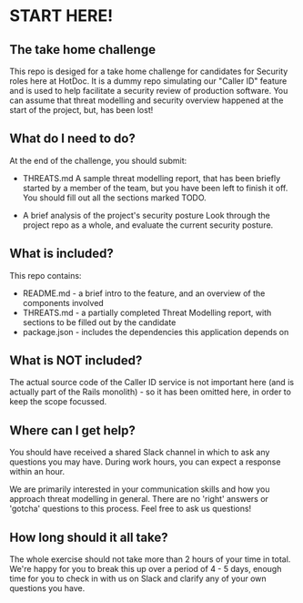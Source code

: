 # START HERE!

## The take home challenge

This repo is desiged for a take home challenge for candidates for Security roles here at HotDoc. It is a dummy repo simulating our "Caller ID" feature and is used to help facilitate a security review of production software. You can assume that threat modelling and security overview happened at the start of the project, but, has been lost!

## What do I need to do?

At the end of the challenge, you should submit:

- THREATS.md
  A sample threat modelling report, that has been briefly started by a member of the team, but you have been left to finish it off. You should fill out all the sections marked TODO.

- A brief analysis of the project's security posture
  Look through the project repo as a whole, and evaluate the current security posture.

## What is included?

This repo contains:

- README.md - a brief intro to the feature, and an overview of the components involved
- THREATS.md - a partially completed Threat Modelling report, with sections to be filled out by the candidate
- package.json - includes the dependencies this application depends on

## What is NOT included?

The actual source code of the Caller ID service is not important here (and is actually part of the Rails monolith) - so it has been omitted here, in order to keep the scope focussed.

## Where can I get help?

You should have received a shared Slack channel in which to ask any questions you may have. During work hours, you can expect a response within an hour.

We are primarily interested in your communication skills and how you approach threat modelling in general. There are no 'right' answers or 'gotcha' questions to this process. Feel free to ask us questions!

## How long should it all take?

The whole exercise should not take more than 2 hours of your time in total. We're happy for you to break this up over a period of 4 - 5 days, enough time for you to check in with us on Slack and clarify any of your own questions you have.
